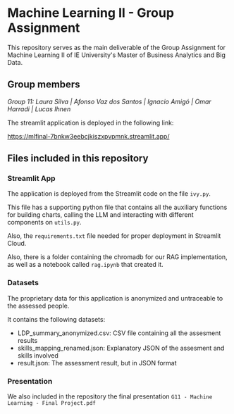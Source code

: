 # Machine Learning II - Group Assignment
This repository serves as the main deliverable of the Group Assignment for Machine Learning II of IE University's Master of Business Analytics and Big Data.

## Group members
_Group 11: Laura Silva | Afonso Vaz dos Santos | Ignacio Amigó | Omar Harradi | Lucas Ihnen_

The streamlit application is deployed in the following link:

https://mlfinal-7bnkw3eebcjkiszxpvpmnk.streamlit.app/

## Files included in this repository

### Streamlit App
The application is deployed from the Streamlit code on the file `ivy.py`.

This file has a supporting python file that contains all the auxiliary functions for building charts, calling the LLM and interacting with different components on `utils.py`.

Also, the `requirements.txt` file needed for proper deployment in Streamlit Cloud. 

Also, there is a folder containing the chromadb for our RAG implementation, as well as a notebook called `rag.ipynb` that created it.

### Datasets
The proprietary data for this application is anonymized and untraceable to the assessed people. 

It contains the following datasets:
- LDP_summary_anonymized.csv: CSV file containing all the assesment results
- skills_mapping_renamed.json: Explanatory JSON of the assesment and skills involved
- result.json: The assessment result, but in JSON format

### Presentation
We also included in the repository the final presentation `G11 - Machine Learning - Final Project.pdf`



